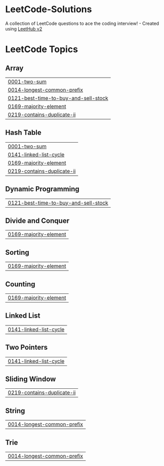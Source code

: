 # LeetCode-Solutions
A collection of LeetCode questions to ace the coding interview! - Created using [LeetHub v2](https://github.com/arunbhardwaj/LeetHub-2.0)

<!---LeetCode Topics Start-->
# LeetCode Topics
## Array
|  |
| ------- |
| [0001-two-sum](https://github.com/oleksandrapohorie90/LeetCode-Solutions/tree/master/0001-two-sum) |
| [0014-longest-common-prefix](https://github.com/oleksandrapohorie90/LeetCode-Solutions/tree/master/0014-longest-common-prefix) |
| [0121-best-time-to-buy-and-sell-stock](https://github.com/oleksandrapohorie90/LeetCode-Solutions/tree/master/0121-best-time-to-buy-and-sell-stock) |
| [0169-majority-element](https://github.com/oleksandrapohorie90/LeetCode-Solutions/tree/master/0169-majority-element) |
| [0219-contains-duplicate-ii](https://github.com/oleksandrapohorie90/LeetCode-Solutions/tree/master/0219-contains-duplicate-ii) |
## Hash Table
|  |
| ------- |
| [0001-two-sum](https://github.com/oleksandrapohorie90/LeetCode-Solutions/tree/master/0001-two-sum) |
| [0141-linked-list-cycle](https://github.com/oleksandrapohorie90/LeetCode-Solutions/tree/master/0141-linked-list-cycle) |
| [0169-majority-element](https://github.com/oleksandrapohorie90/LeetCode-Solutions/tree/master/0169-majority-element) |
| [0219-contains-duplicate-ii](https://github.com/oleksandrapohorie90/LeetCode-Solutions/tree/master/0219-contains-duplicate-ii) |
## Dynamic Programming
|  |
| ------- |
| [0121-best-time-to-buy-and-sell-stock](https://github.com/oleksandrapohorie90/LeetCode-Solutions/tree/master/0121-best-time-to-buy-and-sell-stock) |
## Divide and Conquer
|  |
| ------- |
| [0169-majority-element](https://github.com/oleksandrapohorie90/LeetCode-Solutions/tree/master/0169-majority-element) |
## Sorting
|  |
| ------- |
| [0169-majority-element](https://github.com/oleksandrapohorie90/LeetCode-Solutions/tree/master/0169-majority-element) |
## Counting
|  |
| ------- |
| [0169-majority-element](https://github.com/oleksandrapohorie90/LeetCode-Solutions/tree/master/0169-majority-element) |
## Linked List
|  |
| ------- |
| [0141-linked-list-cycle](https://github.com/oleksandrapohorie90/LeetCode-Solutions/tree/master/0141-linked-list-cycle) |
## Two Pointers
|  |
| ------- |
| [0141-linked-list-cycle](https://github.com/oleksandrapohorie90/LeetCode-Solutions/tree/master/0141-linked-list-cycle) |
## Sliding Window
|  |
| ------- |
| [0219-contains-duplicate-ii](https://github.com/oleksandrapohorie90/LeetCode-Solutions/tree/master/0219-contains-duplicate-ii) |
## String
|  |
| ------- |
| [0014-longest-common-prefix](https://github.com/oleksandrapohorie90/LeetCode-Solutions/tree/master/0014-longest-common-prefix) |
## Trie
|  |
| ------- |
| [0014-longest-common-prefix](https://github.com/oleksandrapohorie90/LeetCode-Solutions/tree/master/0014-longest-common-prefix) |
<!---LeetCode Topics End-->